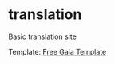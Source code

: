 # translation
 Basic translation site
	
Template: <a href="https://www.creative-tim.com/product/gaia-bootstrap-template" target="_blank">Free Gaia Template</a>
